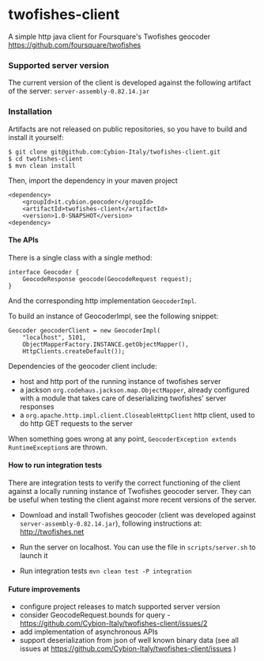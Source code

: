 twofishes-client
================

A simple http java client for Foursquare's Twofishes geocoder https://github.com/foursquare/twofishes

### Supported server version
The current version of the client is developed against the following artifact of the server: 
```server-assembly-0.82.14.jar```

### Installation
Artifacts are not released on public repositories, so you have to build and install it yourself: 

```
$ git clone git@github.com:Cybion-Italy/twofishes-client.git
$ cd twofishes-client
$ mvn clean install
```

Then, import the dependency in your maven project
```
<dependency>
    <groupId>it.cybion.geocoder</groupId>
    <artifactId>twofishes-client</artifactId>
    <version>1.0-SNAPSHOT</version>
<dependency>
```

#### The APIs
There is a single class with a single method: 
```
interface Geocoder {
	GeocodeResponse geocode(GeocodeRequest request); 
}
```

And the corresponding http implementation ```GeocoderImpl```. 

To build an instance of GeocoderImpl, see the following snippet: 

```
Geocoder geocoderClient = new GeocoderImpl(
	"localhost", 5101,
	ObjectMapperFactory.INSTANCE.getObjectMapper(), 
	HttpClients.createDefault());
```

Dependencies of the geocoder client include: 

* host and http port of the running instance of twofishes server
* a jackson ```org.codehaus.jackson.map.ObjectMapper```, 
already configured with a module that takes care of deserializing twofishes' server responses
* a ```org.apache.http.impl.client.CloseableHttpClient``` http client, 
used to do http GET requests to the server

When something goes wrong at any point, ```GeocoderException extends RuntimeException```s are thrown. 

#### How to run integration tests
There are integration tests to verify the correct functioning of the client against 
a locally running instance of  Twofishes geocoder server. 
They can be useful when testing the client against more recent versions of the server. 

* Download and install Twofishes geocoder (client was developed against ```server-assembly-0.82.14.jar```), 
following instructions at: http://twofishes.net

* Run the server on localhost. You can use the file in ```scripts/server.sh``` to launch it

* Run integration tests
```mvn clean test -P integration```

#### Future improvements
* configure project releases to match supported server version
* consider GeocodeRequest.bounds for query - https://github.com/Cybion-Italy/twofishes-client/issues/2
* add implementation of asynchronous APIs
* support deserialization from json of well known binary data 
(see all issues at https://github.com/Cybion-Italy/twofishes-client/issues )

#### 
